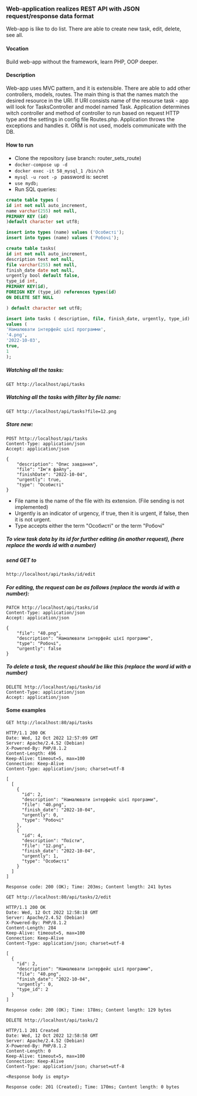 ### Web-application realizes REST API with JSON request/response data format
Web-app is like to do list. There are able to create new task, edit, delete, see all.

#### Vocation
Build web-app without the framework, learn PHP, OOP deeper.

#### Description
Web-app uses MVC pattern, and it is extensible. There are able to add other controllers, models, routes.
The main thing is that the names match the desired resource in the URI. If URI consists name of the resourse
task - app will look for TasksController and model named Task. Application determines witch controller and
method of controller to run based on request HTTP type and the settings in config file Routes.php. Application throws
the exceptions and handles it. ORM is not used, models communicate with the DB.

#### How to run

* Clone the repository (use branch: router_sets_route)
* ```docker-compose up -d```
* ```docker exec -it 58_mysql_1 /bin/sh```
* ```mysql -u root -p ``` password is: secret
* ```use mydb;```
* Run SQL queries:
```sql
create table types (
id int not null auto_increment,
name varchar(255) not null,
PRIMARY KEY (id)
)default character set utf8;

insert into types (name) values ('Особисті');
insert into types (name) values ('Робочі');

create table tasks(
id int not null auto_increment,
description text not null,
file varchar(255) not null,
finish_date date not null,
urgently bool default false,
type_id int,
PRIMARY KEY(id),
FOREIGN KEY (type_id) references types(id)
ON DELETE SET NULL

) default character set utf8;

insert into tasks ( description, file, finish_date, urgently, type_id)
values (
'Намалювати інтерфейс цієї программи',
'4.png',
'2022-10-03',
true,
1
);
```
##### Watching all the tasks:
```http request
GET http://localhost/api/tasks
```
##### Watching all the tasks with filter by file name:
```http request
GET http://localhost/api/tasks?file=12.png
```
##### Store new:
```http request
POST http://localhost/api/tasks
Content-Type: application/json
Accept: application/json

{
    "description": "Опис завдання",
    "file": "Ім'я файлу",
    "finishDate": "2022-10-04",
    "urgently": true,
    "type": "Особисті"
}

```
* File name is the name of the file with its extension. (File sending is not implemented)
* Urgently is an indicator of urgency, if true, then it is urgent, if false, then it is not urgent.
* Type accepts either the term "Особисті" or the term "Робочі"

##### To view task data by its id for further editing (in another request), (here replace the words id with a number)
##### send GET to
```http request
http://localhost/api/tasks/id/edit
```
##### For editing, the request can be as follows (replace the words id with a number):
````http request
PATCH http://localhost/api/tasks/id
Content-Type: application/json
Accept: application/json

{
    "file": "40.png",
    "description": "Намалювати інтерфейс цієї програми",
    "type": "Робочі",
    "urgently": false
}
````
##### To delete a task, the request should be like this (replace the word id with a number)
```http request
DELETE http://localhost/api/tasks/id
Content-Type: application/json
Accept: application/json
```
#### Some examples
```http request
GET http://localhost:80/api/tasks

HTTP/1.1 200 OK
Date: Wed, 12 Oct 2022 12:57:09 GMT
Server: Apache/2.4.52 (Debian)
X-Powered-By: PHP/8.1.2
Content-Length: 496
Keep-Alive: timeout=5, max=100
Connection: Keep-Alive
Content-Type: application/json; charset=utf-8

[
  [
    {
      "id": 2,
      "description": "Намалювати інтерфейс цієї програми",
      "file": "40.png",
      "finish_date": "2022-10-04",
      "urgently": 0,
      "type": "Робочі"
    },
    {
      "id": 4,
      "description": "Поїсти",
      "file": "12.png",
      "finish_date": "2022-10-04",
      "urgently": 1,
      "type": "Особисті"
    }
  ]
]

Response code: 200 (OK); Time: 203ms; Content length: 241 bytes
```
```http request
GET http://localhost:80/api/tasks/2/edit

HTTP/1.1 200 OK
Date: Wed, 12 Oct 2022 12:58:18 GMT
Server: Apache/2.4.52 (Debian)
X-Powered-By: PHP/8.1.2
Content-Length: 284
Keep-Alive: timeout=5, max=100
Connection: Keep-Alive
Content-Type: application/json; charset=utf-8

[
  {
    "id": 2,
    "description": "Намалювати інтерфейс цієї програми",
    "file": "40.png",
    "finish_date": "2022-10-04",
    "urgently": 0,
    "type_id": 2
  }
]

Response code: 200 (OK); Time: 178ms; Content length: 129 bytes
```
```http request
DELETE http://localhost/api/tasks/2

HTTP/1.1 201 Created
Date: Wed, 12 Oct 2022 12:58:58 GMT
Server: Apache/2.4.52 (Debian)
X-Powered-By: PHP/8.1.2
Content-Length: 0
Keep-Alive: timeout=5, max=100
Connection: Keep-Alive
Content-Type: application/json; charset=utf-8

<Response body is empty>

Response code: 201 (Created); Time: 170ms; Content length: 0 bytes
```
